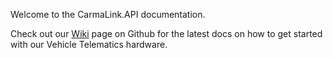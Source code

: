 Welcome to the CarmaLink.API documentation. 

Check out our <a href="https://github.com/CarmaSys/CarmaLinkAPI/wiki">Wiki</a> page on Github for the latest docs on how to get started with our Vehicle Telematics hardware.
